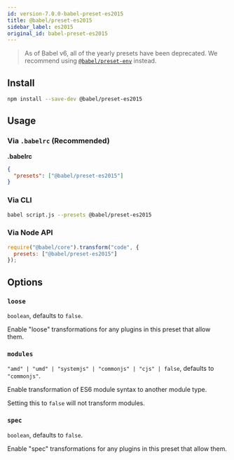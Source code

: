 ```yaml
---
id: version-7.0.0-babel-preset-es2015
title: @babel/preset-es2015
sidebar_label: es2015
original_id: babel-preset-es2015
---
```


> As of Babel v6, all of the yearly presets have been deprecated.
> We recommend using [`@babel/preset-env`](preset-env.md) instead.

## Install

```sh
npm install --save-dev @babel/preset-es2015
```

## Usage

### Via `.babelrc` (Recommended)

**.babelrc**

```json
{
  "presets": ["@babel/preset-es2015"]
}
```

### Via CLI

```sh
babel script.js --presets @babel/preset-es2015
```

### Via Node API

```javascript
require("@babel/core").transform("code", {
  presets: ["@babel/preset-es2015"]
});
```

## Options

### `loose`

`boolean`, defaults to `false`.

Enable "loose" transformations for any plugins in this preset that allow them.

### `modules`

`"amd" | "umd" | "systemjs" | "commonjs" | "cjs" | false`, defaults to `"commonjs"`.

Enable transformation of ES6 module syntax to another module type.

Setting this to `false` will not transform modules.

### `spec`

`boolean`, defaults to `false`.

Enable "spec" transformations for any plugins in this preset that allow them.

